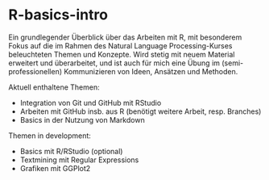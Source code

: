 # R-basics-intro

Ein grundlegender Überblick über das Arbeiten mit R, mit besonderem Fokus auf die im Rahmen des Natural Language Processing-Kurses beleuchteten Themen und Konzepte.
Wird stetig mit neuem Material erweitert und überarbeitet, und ist auch für mich eine Übung im (semi-professionellen) Kommunizieren von Ideen, Ansätzen und Methoden.

Aktuell enthaltene Themen:
- Integration von Git und GitHub mit RStudio
- Arbeiten mit GitHub insb. aus R (benötigt weitere Arbeit, resp. Branches)
- Basics in der Nutzung von Markdown

Themen in development:
- Basics mit R/RStudio (optional)
- Textmining mit Regular Expressions
- Grafiken mit GGPlot2
